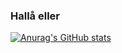 ### Hallå eller

[![Anurag's GitHub stats](https://github-readme-stats-psi-henna-39.vercel.app/api/top-langs/?username=ninjasnigel&layout=pie&hide=Jupyte%20Notebook)](https://github.com/anuraghazra/github-readme-stats)

<!--

-->
